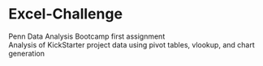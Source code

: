 # Excel-Challenge
Penn Data Analysis Bootcamp first assignment 
</br>
Analysis of KickStarter project data using pivot tables, vlookup, and chart generation
